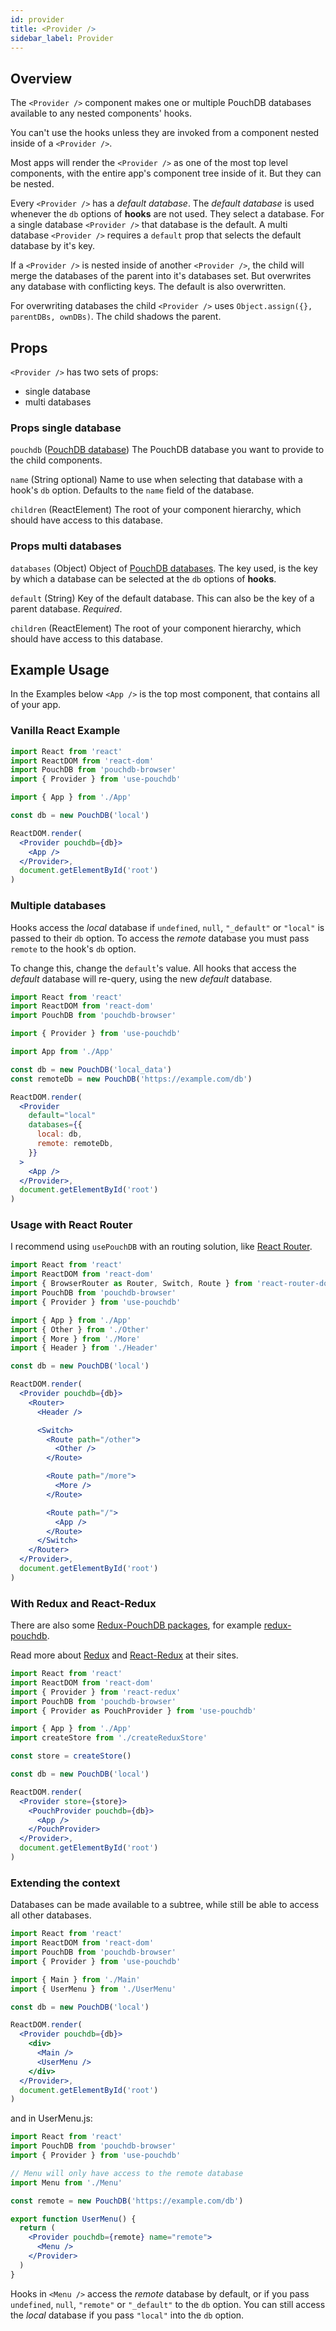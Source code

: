 ```yaml
---
id: provider
title: <Provider />
sidebar_label: Provider
---
```


## Overview

The `<Provider />` component makes one or multiple PouchDB databases available to any nested components' hooks.

You can't use the hooks unless they are invoked from a component nested inside of a `<Provider />`.

Most apps will render the `<Provider />` as one of the most top level components, with the entire app's component
tree inside of it. But they can be nested.

Every `<Provider />` has a _default database_. The _default database_ is used whenever the `db`
options of **hooks** are not used. They select a database. For a single database `<Provider />`
that database is the default. A multi database `<Provider />` requires a `default` prop that
selects the default database by it's key.

If a `<Provider />` is nested inside of another `<Provider />`, the child will merge the databases
of the parent into it's databases set. But overwrites any database with conflicting keys.
The default is also overwritten.

For overwriting databases the child `<Provider />` uses `Object.assign({}, parentDBs, ownDBs)`.
The child shadows the parent.

## Props

`<Provider />` has two sets of props:

- single database
- multi databases

### Props single database

`pouchdb` ([PouchDB database](https://pouchdb.com/api.html#create_database)) The PouchDB database you want to
provide to the child components.

`name` (String optional) Name to use when selecting that database with a hook's `db` option.
Defaults to the `name` field of the database.

`children` (ReactElement) The root of your component hierarchy, which should have access to this database.

### Props multi databases

`databases` (Object) Object of [PouchDB databases](https://pouchdb.com/api.html#create_database).
The key used, is the key by which a database can be selected at the `db` options of **hooks**.

`default` (String) Key of the default database. This can also be the key of a parent database. _Required_.

`children` (ReactElement) The root of your component hierarchy, which should have access to this database.

## Example Usage

In the Examples below `<App />` is the top most component, that contains all of your app.

### Vanilla React Example

```jsx
import React from 'react'
import ReactDOM from 'react-dom'
import PouchDB from 'pouchdb-browser'
import { Provider } from 'use-pouchdb'

import { App } from './App'

const db = new PouchDB('local')

ReactDOM.render(
  <Provider pouchdb={db}>
    <App />
  </Provider>,
  document.getElementById('root')
)
```

### Multiple databases

Hooks access the _local_ database if `undefined`, `null`, `"_default"` or `"local"` is passed to
their `db` option. To access the _remote_ database you must pass `remote` to the hook's `db` option.

To change this, change the `default`'s value. All hooks that access the _default_ database will re-query,
using the new _default_ database.

```jsx
import React from 'react'
import ReactDOM from 'react-dom'
import PouchDB from 'pouchdb-browser'

import { Provider } from 'use-pouchdb'

import App from './App'

const db = new PouchDB('local_data')
const remoteDb = new PouchDB('https://example.com/db')

ReactDOM.render(
  <Provider
    default="local"
    databases={{
      local: db,
      remote: remoteDb,
    }}
  >
    <App />
  </Provider>,
  document.getElementById('root')
)
```

### Usage with React Router

I recommend using `usePouchDB` with an routing solution, like
[React Router](https://reacttraining.com/react-router/).

```jsx
import React from 'react'
import ReactDOM from 'react-dom'
import { BrowserRouter as Router, Switch, Route } from 'react-router-dom'
import PouchDB from 'pouchdb-browser'
import { Provider } from 'use-pouchdb'

import { App } from './App'
import { Other } from './Other'
import { More } from './More'
import { Header } from './Header'

const db = new PouchDB('local')

ReactDOM.render(
  <Provider pouchdb={db}>
    <Router>
      <Header />

      <Switch>
        <Route path="/other">
          <Other />
        </Route>

        <Route path="/more">
          <More />
        </Route>

        <Route path="/">
          <App />
        </Route>
      </Switch>
    </Router>
  </Provider>,
  document.getElementById('root')
)
```

### With Redux and React-Redux

There are also some [Redux-PouchDB packages](https://pouchdb.com/external.html#framework_adapters), for example
[redux-pouchdb](https://github.com/vicentedealencar/redux-pouchdb).

Read more about [Redux](https://redux.js.org/) and [React-Redux](https://react-redux.js.org/) at their sites.

```jsx
import React from 'react'
import ReactDOM from 'react-dom'
import { Provider } from 'react-redux'
import PouchDB from 'pouchdb-browser'
import { Provider as PouchProvider } from 'use-pouchdb'

import { App } from './App'
import createStore from './createReduxStore'

const store = createStore()

const db = new PouchDB('local')

ReactDOM.render(
  <Provider store={store}>
    <PouchProvider pouchdb={db}>
      <App />
    </PouchProvider>
  </Provider>,
  document.getElementById('root')
)
```

### Extending the context

Databases can be made available to a subtree, while still be able to access all other databases.

```jsx
import React from 'react'
import ReactDOM from 'react-dom'
import PouchDB from 'pouchdb-browser'
import { Provider } from 'use-pouchdb'

import { Main } from './Main'
import { UserMenu } from './UserMenu'

const db = new PouchDB('local')

ReactDOM.render(
  <Provider pouchdb={db}>
    <div>
      <Main />
      <UserMenu />
    </div>
  </Provider>,
  document.getElementById('root')
)
```

and in UserMenu.js:

```jsx
import React from 'react'
import PouchDB from 'pouchdb-browser'
import { Provider } from 'use-pouchdb'

// Menu will only have access to the remote database
import Menu from './Menu'

const remote = new PouchDB('https://example.com/db')

export function UserMenu() {
  return (
    <Provider pouchdb={remote} name="remote">
      <Menu />
    </Provider>
  )
}
```

Hooks in `<Menu />` access the _remote_ database by default, or if you pass `undefined`, `null`,
`"remote"` or `"_default"` to the `db` option. You can still access the _local_ database if you
pass `"local"` into the `db` option.
